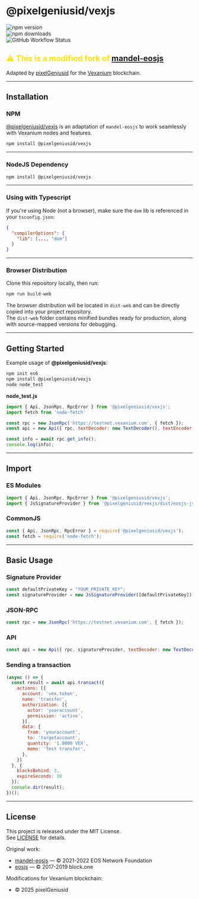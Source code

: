 # @pixelgeniusid/vexjs  
![npm version](https://img.shields.io/npm/v/@pixelgeniusid/vexjs.svg)  
![npm downloads](https://img.shields.io/npm/dw/@pixelgeniusid/vexjs.svg)  
![GitHub Workflow Status](https://github.com/pixelgenius-id/mandel-vexjs/actions/workflows/node.js.yml/badge.svg)

## <span style="color:#ffe200">⚠ This is a modified fork of [mandel-eosjs](https://github.com/eosnetworkfoundation/mandel-eosjs)</span>

Adapted by [pixelGeniusid](https://github.com/pixelgenius-id) for the [Vexanium](https://vexanium.com) blockchain.

---

## Installation

### NPM

[@pixelgeniusid/vexjs](https://www.npmjs.com/package/@pixelgeniusid/vexjs) is an adaptation of `mandel-eosjs` to work seamlessly with Vexanium nodes and features.

```bash
npm install @pixelgeniusid/vexjs
```

---

### NodeJS Dependency

```bash
npm install @pixelgeniusid/vexjs
```

---

### Using with Typescript

If you're using Node (not a browser), make sure the `dom` lib is referenced in your `tsconfig.json`:

```json
{
  "compilerOptions": {
    "lib": [..., "dom"]
  }
}
```

---

### Browser Distribution

Clone this repository locally, then run:

```bash
npm run build-web
```

The browser distribution will be located in `dist-web` and can be directly copied into your project repository.  
The `dist-web` folder contains minified bundles ready for production, along with source-mapped versions for debugging.

---

## Getting Started

Example usage of **@pixelgeniusid/vexjs**:

```bash
npm init es6
npm install @pixelgeniusid/vexjs
node node_test
```

**node_test.js**
```js
import { Api, JsonRpc, RpcError } from '@pixelgeniusid/vexjs';
import fetch from 'node-fetch'

const rpc = new JsonRpc('https://testnet.vexanium.com', { fetch });
const api = new Api({ rpc, textDecoder: new TextDecoder(), textEncoder: new TextEncoder() });

const info = await rpc.get_info();
console.log(info);
```

---

## Import

### ES Modules
```js
import { Api, JsonRpc, RpcError } from '@pixelgeniusid/vexjs';
import { JsSignatureProvider } from '@pixelgeniusid/vexjs/dist/eosjs-jssig'; // dev only
```

### CommonJS
```js
const { Api, JsonRpc, RpcError } = require('@pixelgeniusid/vexjs');
const fetch = require('node-fetch');
```

---

## Basic Usage

### Signature Provider
```js
const defaultPrivateKey = "YOUR_PRIVATE_KEY";
const signatureProvider = new JsSignatureProvider([defaultPrivateKey]);
```

### JSON-RPC
```js
const rpc = new JsonRpc('https://testnet.vexanium.com', { fetch });
```

### API
```js
const api = new Api({ rpc, signatureProvider, textDecoder: new TextDecoder(), textEncoder: new TextEncoder() });
```

### Sending a transaction
```js
(async () => {
  const result = await api.transact({
    actions: [{
      account: 'vex.token',
      name: 'transfer',
      authorization: [{
        actor: 'youraccount',
        permission: 'active',
      }],
      data: {
        from: 'youraccount',
        to: 'targetaccount',
        quantity: '1.0000 VEX',
        memo: 'Test transfer',
      },
    }]
  }, {
    blocksBehind: 3,
    expireSeconds: 30
  });
  console.dir(result);
})();
```

---

## License

This project is released under the MIT License.  
See [LICENSE](./LICENSE) for details.

Original work:
- [mandel-eosjs](https://github.com/eosnetworkfoundation/mandel-eosjs) — © 2021-2022 EOS Network Foundation
- [eosjs](https://github.com/EOSIO/eosjs) — © 2017-2019 block.one

Modifications for Vexanium blockchain:
- © 2025 pixelGeniusid
